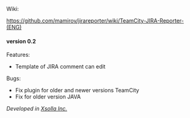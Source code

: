 Wiki:

https://github.com/mamirov/jirareporter/wiki/TeamCity-JIRA-Reporter-(ENG)

#### version 0.2 ####

Features:
- Template of JIRA comment can edit

Bugs:
- Fix plugin for older and newer versions TeamCity
- Fix for older version JAVA

*Developed in [Xsolla Inc.](http://xsolla.com)*
